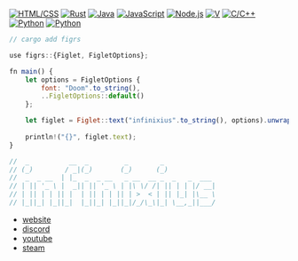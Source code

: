 [![HTML/CSS](https://img.shields.io/static/v1?label=&message=HTML/CSS&color=D41F1F&logo=html5&logoColor=FFFFFF)](https://developer.mozilla.org/en-US/docs/Web/HTML)
[![Rust](https://img.shields.io/static/v1?label=&message=Rust&color=f34a00&logo=rust&logoColor=FFFFFF)](https://github.com/rust-lang/rust)
[![Java](https://img.shields.io/static/v1?label&message=Java&color=FFC500&logo=coffeescript&logoColor=000000)](https://openjdk.java.net/)
[![JavaScript](https://img.shields.io/static/v1?label=&message=JavaScript&color=F1E05A&logo=javascript&logoColor=000000)](https://developer.mozilla.org/en-US/docs/Web/JavaScript)
[![Node.js](https://img.shields.io/static/v1?label=&message=Node.js&color=47d147&logo=node.js&logoColor=FFFFFF)](https://nodejs.org/en/)
[![V](https://img.shields.io/static/v1?label=&message=V&color=5d87bf&logo=v&logoColor=FFFFFF)](https://github.com/vlang/v/)
[![C/C++](https://img.shields.io/static/v1?label=&message=C/C%2B%2B&color=00599C&logo=C%2B%2B&logoColor=FFFFFF)](http://www.cplusplus.org/)
[![Python](https://img.shields.io/static/v1?label=&message=Python&color=9B18B7&logo=python&logoColor=FFFFFF)](https://www.python.org/)
[![Python](https://img.shields.io/static/v1?label=&message=Kotlin&color=7F52FF&logo=kotlin&logoColor=FFFFFF)](https://kotlinlang.org/)

```js
// cargo add figrs

use figrs::{Figlet, FigletOptions};

fn main() {
    let options = FigletOptions {
        font: "Doom".to_string(),
        ..FigletOptions::default()
    };

    let figlet = Figlet::text("infinixius".to_string(), options).unwrap();
    
    println!("{}", figlet.text);
}

//  _          __  _         _        _
// (_)        / _|(_)       (_)      (_)
//  _  _ __  | |_  _  _ __   _ __  __ _  _   _  ___
// | || '_ \ |  _|| || '_ \ | |\ \/ /| || | | |/ __|
// | || | | || |  | || | | || | >  < | || |_| |\__ \
// |_||_| |_||_|  |_||_| |_||_|/_/\_\|_| \__,_||___/
```

- [website](https://infinixi.us/)
- [discord](https://discord.com/users/485443784180760578)
- [youtube](https://www.youtube.com/channel/UCYsFRNlEVKQaFf9mJnhdL3g)
- [steam](https://steamcommunity.com/id/infinixius)

